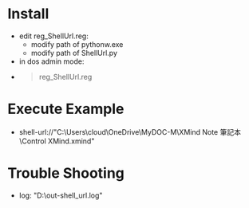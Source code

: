 # Install
- edit reg_ShellUrl.reg:
  - modify path of pythonw.exe
  - modify path of ShellUrl.py
- in dos admin mode:
- > reg_ShellUrl.reg

# Execute Example
- shell-url://"C:\Users\cloud\OneDrive\MyDOC-M\XMind Note 筆記本\Control XMind.xmind"

# Trouble Shooting
- log: "D:\out-shell_url.log"
